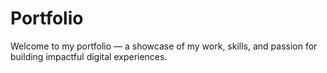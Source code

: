 # Portfolio
Welcome to my portfolio — a showcase of my work, skills, and passion for building impactful digital experiences.
